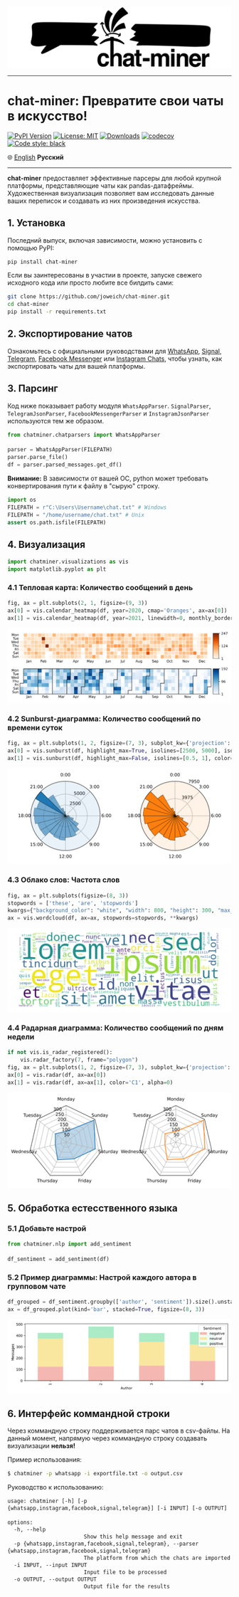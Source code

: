 <picture>
  <source media="(prefers-color-scheme: dark)" srcset="doc/_static/logo-wide-dark.png">
  <source media="(prefers-color-scheme: light)" srcset="doc/_static/logo-wide-light.png">
  <img alt="chat-miner: turn your chats into artwork" src="doc/_static/logo-wide-light.png">
</picture>

-----------------

# chat-miner: Превратите свои чаты в искусство!

[![PyPI Version](https://img.shields.io/pypi/v/chat-miner.svg)](https://pypi.org/project/chat-miner/)
[![License: MIT](https://img.shields.io/badge/License-MIT-yellow.svg)](https://opensource.org/licenses/MIT)
[![Downloads](https://static.pepy.tech/badge/chat-miner/month)](https://pepy.tech/project/chat-miner)
[![codecov](https://codecov.io/gh/joweich/chat-miner/branch/main/graph/badge.svg?token=6EQF0YNGLK)](https://codecov.io/gh/joweich/chat-miner)
[![Code style: black](https://img.shields.io/badge/code%20style-black-000000.svg)](https://github.com/psf/black)

🌐
[English][EN]
**Русский**

[EN]:README.md
[RU]:README.ru.md

-----------------

**chat-miner** предоставляет эффективные парсеры для любой крупной платформы, представляющие чаты как pandas-датафреймы. Художественная визуализация позволяет вам исследовать данные ваших переписок и создавать из них произведения искусства.


## 1. Установка
Последний выпуск, включая зависимости, можно установить с помощью PyPI:
```sh
pip install chat-miner
```
Если вы заинтересованы в участии в проекте, запуске свежего исходного кода или просто любите все билдить сами:
```sh
git clone https://github.com/joweich/chat-miner.git
cd chat-miner
pip install -r requirements.txt
```

## 2. Экспортирование чатов
Ознакомьтесь с официальными руководствами для [WhatsApp](https://faq.whatsapp.com/1180414079177245/), [Signal](https://github.com/carderne/signal-export), [Telegram](https://telegram.org/blog/export-and-more), [Facebook Messenger](https://www.facebook.com/help/messenger-app/713635396288741) или [Instagram Chats](https://help.instagram.com/181231772500920), чтобы узнать, как экспортировать чаты для вашей платформы.

## 3. Парсинг
Код ниже показывает работу модуля ``WhatsAppParser``.
``SignalParser``, ``TelegramJsonParser``, ``FacebookMessengerParser`` и ``InstagramJsonParser`` используются тем же образом.
```python
from chatminer.chatparsers import WhatsAppParser

parser = WhatsAppParser(FILEPATH)
parser.parse_file()
df = parser.parsed_messages.get_df()
```
**Внимание:**
В зависимости от вашей ОС, python может требовать конвертирования пути к файлу в "сырую" строку.
```python
import os
FILEPATH = r"C:\Users\Username\chat.txt" # Windows
FILEPATH = "/home/username/chat.txt" # Unix
assert os.path.isfile(FILEPATH)

```

## 4. Визуализация
```python
import chatminer.visualizations as vis
import matplotlib.pyplot as plt
```
### 4.1 Тепловая карта: Количество сообщений в день
```python
fig, ax = plt.subplots(2, 1, figsize=(9, 3))
ax[0] = vis.calendar_heatmap(df, year=2020, cmap='Oranges', ax=ax[0])
ax[1] = vis.calendar_heatmap(df, year=2021, linewidth=0, monthly_border=True, ax=ax[1])
```

<p align="center">
  <img src="examples/heatmap.svg">
</p>

### 4.2 Sunburst-диаграмма: Количество сообщений по времени суток
```python
fig, ax = plt.subplots(1, 2, figsize=(7, 3), subplot_kw={'projection': 'polar'})
ax[0] = vis.sunburst(df, highlight_max=True, isolines=[2500, 5000], isolines_relative=False, ax=ax[0])
ax[1] = vis.sunburst(df, highlight_max=False, isolines=[0.5, 1], color='C1', ax=ax[1])
```

<p align="center">
  <img src="examples/sunburst.svg">
</p>

### 4.3 Облако слов: Частота слов
```python
fig, ax = plt.subplots(figsize=(8, 3))
stopwords = ['these', 'are', 'stopwords']
kwargs={"background_color": "white", "width": 800, "height": 300, "max_words": 500}
ax = vis.wordcloud(df, ax=ax, stopwords=stopwords, **kwargs)
```
<p align="center">
  <img src="examples/wordcloud.svg">
</p>

### 4.4 Радарная диаграмма: Количество сообщений по дням недели
```python
if not vis.is_radar_registered():
	vis.radar_factory(7, frame="polygon")
fig, ax = plt.subplots(1, 2, figsize=(7, 3), subplot_kw={'projection': 'radar'})
ax[0] = vis.radar(df, ax=ax[0])
ax[1] = vis.radar(df, ax=ax[1], color='C1', alpha=0)
```
<p align="center">
  <img src="examples/radar.svg">
</p>

## 5. Обработка естесственного языка

### 5.1 Добавьте настрой

```python
from chatminer.nlp import add_sentiment

df_sentiment = add_sentiment(df)
```
### 5.2 Пример диаграммы: Настрой каждого автора в групповом чате

```python
df_grouped = df_sentiment.groupby(['author', 'sentiment']).size().unstack(fill_value=0)
ax = df_grouped.plot(kind='bar', stacked=True, figsize=(8, 3))
```

<p align="center">
  <img src="examples/nlp.svg">
</p>


## 6. Интерфейс коммандной строки
Через коммандную строку поддерживается парс чатов в csv-файлы.
На данный момент, напрямую через коммандную строку создавать визуализации **нельзя!**

Пример использования:
```bash
$ chatminer -p whatsapp -i exportfile.txt -o output.csv
```

Руководство к использованию:
```
usage: chatminer [-h] [-p {whatsapp,instagram,facebook,signal,telegram}] [-i INPUT] [-o OUTPUT]

options:
  -h, --help 
                        Show this help message and exit
  -p {whatsapp,instagram,facebook,signal,telegram}, --parser {whatsapp,instagram,facebook,signal,telegram}
                        The platform from which the chats are imported
  -i INPUT, --input INPUT
                        Input file to be processed
  -o OUTPUT, --output OUTPUT
                        Output file for the results
```
